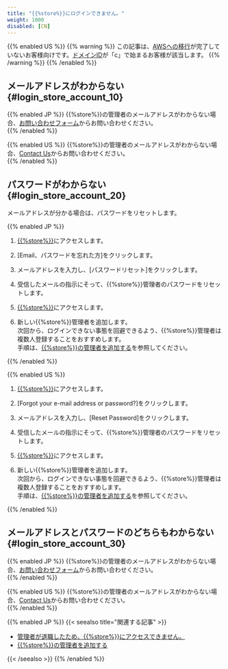 ```yaml
---
title: "{{%store%}}にログインできません。"
weight: 1000
disabled: [CN]
---
```


{{% enabled US %}}
{{% warning %}}
この記事は、[AWSへの移行](https://www.kintone.com/aws-migration/)が完了していないお客様向けです。[ドメインID](/general/ja/admin/list_old/domainid.html)が「c」で始まるお客様が該当します。
{{% /warning %}}
{{% /enabled %}}

## メールアドレスがわからない {#login_store_account_10}

{{% enabled JP %}}
{{%store%}}の管理者のメールアドレスがわからない場合、[お問い合わせフォーム](https://r.cybozu.com/store/jp/inquiry/common.html)からお問い合わせください。  
{{% /enabled %}}

{{% enabled US %}}
{{%store%}}の管理者のメールアドレスがわからない場合、[Contact Us](https://www.kintone.com/support/)からお問い合わせください。  
{{% /enabled %}}

## パスワードがわからない {#login_store_account_20}

メールアドレスが分かる場合は、パスワードをリセットします。  

{{% enabled JP %}}

1. [{{%store%}}](https://store.{{%cybozu_com%}}/login)にアクセスします。  

1. [Email、パスワードを忘れた方]をクリックします。  

1. メールアドレスを入力し、[パスワードリセット]をクリックします。  

1. 受信したメールの指示にそって、{{%store%}}管理者のパスワードをリセットします。  

1. [{{%store%}}](https://store.{{%cybozu_com%}}/)にアクセスします。  

1. 新しい{{%store%}}管理者を追加します。  
  次回から、ログインできない事態を回避できるよう、{{%store%}}管理者は複数人登録することをおすすめします。  
  手順は、[{{%store%}}の管理者を追加する](/general/ja/admin/list_administrator/list_type_of_administrator/store_admin.html)を参照してください。  

{{% /enabled %}}

{{% enabled US %}}

1. [{{%store%}}](https://store.kintone.com/login)にアクセスします。  

1. [Forgot your e-mail address or password?]をクリックします。  

1. メールアドレスを入力し、[Reset Password]をクリックします。  

1. 受信したメールの指示にそって、{{%store%}}管理者のパスワードをリセットします。  

1. [{{%store%}}](https://store.kintone.com/login)にアクセスします。  

1. 新しい{{%store%}}管理者を追加します。  
  次回から、ログインできない事態を回避できるよう、{{%store%}}管理者は複数人登録することをおすすめします。  
  手順は、[{{%store%}}の管理者を追加する](/general/ja/admin/list_administrator/list_type_of_administrator/store_admin.html)を参照してください。  

{{% /enabled %}}

## メールアドレスとパスワードのどちらもわからない {#login_store_account_30}

{{% enabled JP %}}
{{%store%}}の管理者のメールアドレスがわからない場合、[お問い合わせフォーム](https://r.cybozu.com/store/jp/inquiry/common.html)からお問い合わせください。  
{{% /enabled %}}

{{% enabled US %}}
{{%store%}}の管理者のメールアドレスがわからない場合、[Contact Us](https://www.kintone.com/support/)からお問い合わせください。  
{{% /enabled %}}

{{% enabled JP %}}
{{< seealso title="関連する記事" >}}

* [管理者が退職したため、{{%store%}}にアクセスできません。](/general/ja/login/store_retire.html)
* [{{%store%}}の管理者を追加する](/general/ja/admin/list_administrator/list_type_of_administrator/store_admin.html)

{{< /seealso >}}
{{% /enabled %}}
